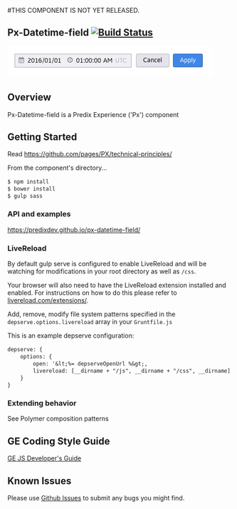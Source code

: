 #THIS COMPONENT IS NOT YET RELEASED.

Px-Datetime-field [![Build Status](https://travis-ci.org/PredixDev/px-datetime-field.svg?branch=master)](https://travis-ci.org/PredixDev/px-datetime-field)
-----------------------------------------------

[![px-datetime-field demo](px-datetime-field.png?raw=true)](https://github.com/PredixDev/px-datetime-field)

## Overview

Px-Datetime-field is a Predix Experience ('Px') component

## Getting Started

Read https://github.com/pages/PX/technical-principles/

From the component's directory...

```
$ npm install
$ bower install
$ gulp sass
```

### API and examples

https://predixdev.github.io/px-datetime-field/

### LiveReload

By default gulp serve is configured to enable LiveReload and will be watching for modifications in your root directory as well as `/css`.

Your browser will also need to have the LiveReload extension installed and enabled. For instructions on how to do this please refer to [livereload.com/extensions/](http://livereload.com/extensions/).

Add, remove, modify file system patterns specified in the `depserve.options.livereload` array in your `Gruntfile.js`

This is an example depserve configuration:

```
depserve: {
    options: {
        open: '&lt;%= depserveOpenUrl %&gt;,
        livereload: [__dirname + "/js", __dirname + "/css", __dirname]
    }
}
```
### Extending behavior

See Polymer composition patterns

GE Coding Style Guide
---------------------

[GE JS Developer's Guide](https://github.com/GeneralElectric/javascript)


## Known Issues

Please use [Github Issues](https://github.com/PredixDev/px-datetime-field/issues) to submit any bugs you might find.
